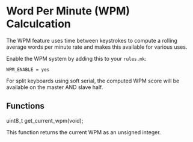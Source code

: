 # Word Per Minute (WPM) Calculcation

The WPM feature uses time between keystrokes to compute a rolling average words
per minute rate and makes this available for various uses.

Enable the WPM system by adding this to your `rules.mk`:

    WPM_ENABLE = yes

For split keyboards using soft serial, the computed WPM
score will be available on the master AND slave half.

## Functions

uint8_t get_current_wpm(void);

This function returns the current WPM as an unsigned integer.
